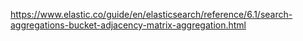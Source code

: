 https://www.elastic.co/guide/en/elasticsearch/reference/6.1/search-aggregations-bucket-adjacency-matrix-aggregation.html

